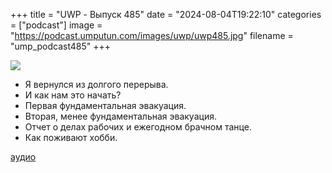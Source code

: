 +++
title = "UWP - Выпуск 485"
date = "2024-08-04T19:22:10"
categories = ["podcast"]
image = "https://podcast.umputun.com/images/uwp/uwp485.jpg"
filename = "ump_podcast485"
+++

![](https://podcast.umputun.com/images/uwp/uwp485.jpg)

- Я вернулся из долгого перерыва.
- И как нам это начать?
- Первая фундаментальная эвакуация.
- Вторая, менее фундаментальная эвакуация.
- Отчет о делах рабочих и ежегодном брачном танце.
- Как поживают хобби.
  
[аудио](https://podcast.umputun.com/media/ump_podcast485.mp3)
<audio src="https://podcast.umputun.com/media/ump_podcast485.mp3" preload="none"></audio>
